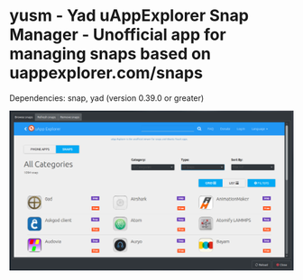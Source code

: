 # yusm - Yad uAppExplorer Snap Manager - Unofficial app for managing snaps based on uappexplorer.com/snaps

Dependencies: snap, yad (version 0.39.0 or greater)

![yusm-screenshot](/Screenshot.png)